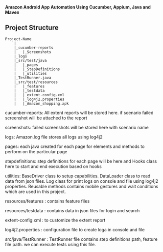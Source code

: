 **Amazon Android App Automation Using Cucumber, Appium, Java and Maven**

Project Structure
--------------
	Project-Name
		|
		|_cucumber-reports
		|	|_Screenshots
		|_logs
		|_src/test/java
		|	|_pages
		|	|_StepDefinitions
		|	|_utilities
		|_TestRunner.java
		|_src/test/resources
		|	|_features
		|	|_testdata
		|	|_extent-config.xml
		|	|_log4j2.properties
		|	|_Amazon_shopping.apk
		
cucumber-reports: All extent reports will be stored here. if scenario failed screenshot will be attached to the report


screenshots: failed screenshots will be stored here with scenario name


logs: Amazon.log file stores all logs using log4j2


pages: each java created for each page for elements and methods to perform on the particular page


stepdefinitions: step definitions for each page will be here and Hooks class here to start and end execution based on hooks


utilities: BaseDriver class to setup capabilities.
           DataLoader class to read data from json files.
           Log class for print logs on console and file using log4j2 properties.
           Reusable methods contains mobile gestures and wait conditions which are used in this project.
         
resources/features : contains feature files


resources/testdata : contains data in json files for login and search

extent-config.xml : to customize the extent report

log4j2.properties : configuration file to create loga in console and file

src/java/TestRunner : TestRunner file contains step definitions path, feature file path. we can execute tests using this file.


     
           
		